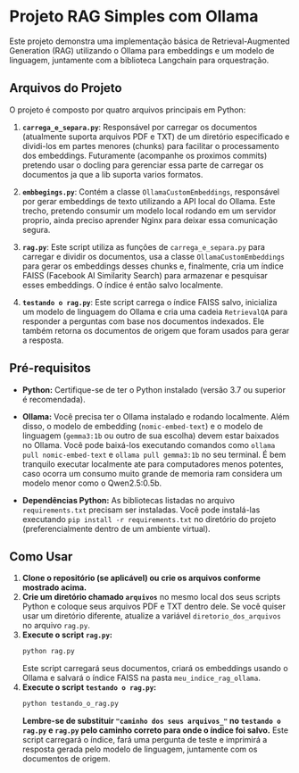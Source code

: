 # Projeto RAG Simples com Ollama

Este projeto demonstra uma implementação básica de Retrieval-Augmented Generation (RAG) utilizando o Ollama para embeddings e um modelo de linguagem, juntamente com a biblioteca Langchain para orquestração.

## Arquivos do Projeto

O projeto é composto por quatro arquivos principais em Python:

1.  **`carrega_e_separa.py`**: Responsável por carregar os documentos (atualmente suporta arquivos PDF e TXT) de um diretório especificado e dividi-los em partes menores (chunks) para facilitar o processamento dos embeddings. Futuramente (acompanhe os proximos commits) pretendo usar o docling para gerenciar essa parte de carregar os documentos ja que a lib suporta varios formatos.

2.  **`embbegings.py`**: Contém a classe `OllamaCustomEmbeddings`, responsável por gerar embeddings de texto utilizando a API local do Ollama. Este trecho, pretendo consumir um modelo local rodando em um servidor proprio, ainda preciso aprender Nginx para deixar essa comunicação segura.
  
4.  **`rag.py`**: Este script utiliza as funções de `carrega_e_separa.py` para carregar e dividir os documentos, usa a classe `OllamaCustomEmbeddings` para gerar os embeddings desses chunks e, finalmente, cria um índice FAISS (Facebook AI Similarity Search) para armazenar e pesquisar esses embeddings. O índice é então salvo localmente.

5.  **`testando o rag.py`**: Este script carrega o índice FAISS salvo, inicializa um modelo de linguagem do Ollama e cria uma cadeia `RetrievalQA` para responder a perguntas com base nos documentos indexados. Ele também retorna os documentos de origem que foram usados para gerar a resposta.

## Pré-requisitos

* **Python:** Certifique-se de ter o Python instalado (versão 3.7 ou superior é recomendada).
* **Ollama:** Você precisa ter o Ollama instalado e rodando localmente. Além disso, o modelo de embedding (`nomic-embed-text`) e o modelo de linguagem (`gemma3:1b` ou outro de sua escolha) devem estar baixados no Ollama. Você pode baixá-los executando comandos como `ollama pull nomic-embed-text` e `ollama pull gemma3:1b` no seu terminal. É bem tranquilo executar localmente ate para computadores menos potentes, caso ocorra um consumo muito grande de memoria ram considera um modelo menor como o Qwen2.5:0.5b.
  
* **Dependências Python:** As bibliotecas listadas no arquivo `requirements.txt` precisam ser instaladas. Você pode instalá-las executando `pip install -r requirements.txt` no diretório do projeto (preferencialmente dentro de um ambiente virtual). 

## Como Usar

1.  **Clone o repositório (se aplicável) ou crie os arquivos conforme mostrado acima.**
2.  **Crie um diretório chamado `arquivos`** no mesmo local dos seus scripts Python e coloque seus arquivos PDF e TXT dentro dele. Se você quiser usar um diretório diferente, atualize a variável `diretorio_dos_arquivos` no arquivo `rag.py`.
3.  **Execute o script `rag.py`:**
    ```bash
    python rag.py
    ```
    Este script carregará seus documentos, criará os embeddings usando o Ollama e salvará o índice FAISS na pasta `meu_indice_rag_ollama`.
4.  **Execute o script `testando o rag.py`:**
    ```bash
    python testando_o_rag.py
    ```
    **Lembre-se de substituir `"caminho dos seus arquivos_"` no `testando o rag.py` e `rag.py` pelo caminho correto para onde o índice foi salvo.** Este script carregará o índice, fará uma pergunta de teste e imprimirá a resposta gerada pelo modelo de linguagem, juntamente com os documentos de origem.
